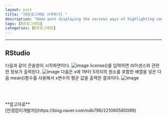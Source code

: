 ```yaml
---
layout: post
title: "[R프로그래밍 시작하기] "
description: "Demo post displaying the various ways of highlighting code in Markdown."
tags: [R프로그래밍]
categories: [R프로그래밍]
---
```


------------------------------------------------------------------------------------------------------------

## RStudio
다음과 같이 콘솔창이 시작화면이다.
![image](https://user-images.githubusercontent.com/52437364/89695061-adcfb000-d94d-11ea-9380-534f57402d2d.png)
license()를 입력하면 라이센스와 관련한 정보가 출력된다.
![image](https://user-images.githubusercontent.com/52437364/89695151-f12a1e80-d94d-11ea-848a-e489a3b3142b.png)
다음은 x에 1부터 5까지의 원소를 포함한 배열을 넣은 다음 mean()함수를 사용해서 x변수의 평균 값을 출력한 결과이다.
![image](https://user-images.githubusercontent.com/52437364/89695256-449c6c80-d94e-11ea-8f89-56c2ee4315b1.png)

<br/>
<br/>
<br/>
**참고자료**<br/>
[안경잡이개발자](https://blog.naver.com/ndb796/221080580089)
